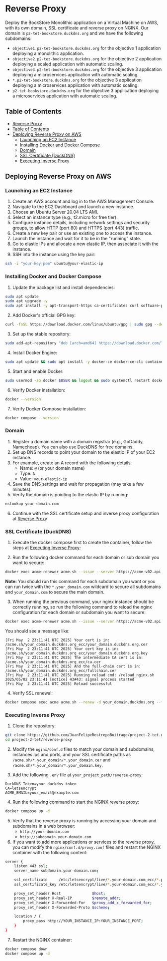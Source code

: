 # Reverse Proxy

Deploy the BookStore Monolithic application on a Virtual Machine on AWS, with its own domain, SSL certificate and reverse proxy on NGINX. Our domain is `p2-tet-bookstore.duckdns.org` and we have the following subdomains:
- `objective1.p2-tet-bookstore.duckdns.org` for the objective 1 application deploying a monolithic application.
- `objective2.p2-tet-bookstore.duckdns.org` for the objective 2 application deploying a scaled application with automatic scaling.
- `objective3.p2-tet-bookstore.duckdns.org` for the objective 3 application deploying a microservices application with automatic scaling.
- `*.p2-tet-bookstore.duckdns.org` for the objective 3 application deploying a microservices application with automatic scaling.
- `p2-tet-bookstore.duckdns.org` for the objective 3 application deploying a microservices application with automatic scaling.

## Table of Contents
- [Reverse Proxy](#reverse-proxy)
- [Table of Contents](#table-of-contents)
- [Deploying Reverse Proxy on AWS](#deploying-reverse-proxy-on-aws)
  - [Launching an EC2 Instance](#launching-an-ec2-instance)
  - [Installing Docker and Docker Compose](#installing-docker-and-docker-compose)
  - [Domain](#domain)
  - [SSL Certificate (DuckDNS)](#ssl-certificate-duckdns)
  - [Executing Inverse Proxy](#executing-inverse-proxy)


## Deploying Reverse Proxy on AWS

### Launching an EC2 Instance

1. Create an AWS account and log in to the AWS Management Console.
2. Navigate to the EC2 Dashboard and launch a new instance.
3. Choose an Ubuntu Server 20.04 LTS AMI.
4. Select an instance type (e.g., t2.micro for free tier).
5. Configure instance details, including network settings and security groups, to allow HTTP (port 80) and HTTPS (port 443) traffic.
6. Create a new key pair or use an existing one to access the instance.
7. Launch the instance and wait for it to be in the "running" state.
8. Go to elastic IPs and allocate a new elastic IP, then associate it with the instance.
9. SSH into the instance using the key pair:
```bash
ssh -i "your-key.pem" ubuntu@your-elastic-ip
```
### Installing Docker and Docker Compose

1. Update the package list and install dependencies:
```bash
sudo apt update
sudo apt upgrade -y
sudo apt install -y apt-transport-https ca-certificates curl software-properties-common
```

2. Add Docker's official GPG key:
```bash
curl -fsSL https://download.docker.com/linux/ubuntu/gpg | sudo gpg --dearmor -o /etc/apt/trusted.gpg.d/docker-archive-keyring.gpg
```
3. Set up the stable repository:
```bash
sudo add-apt-repository "deb [arch=amd64] https://download.docker.com/linux/ubuntu $(lsb_release -cs) stable"
```

4. Install Docker Engine:
```bash
sudo apt update && sudo apt install -y docker-ce docker-ce-cli containerd.io
```
5. Start and enable Docker:
```bash
sudo usermod -aG docker $USER && logout && sudo systemctl restart docker
```
6. Verify Docker installation:
```bash
docker --version
```
7. Verify Docker Compose installation:
```bash
docker compose --version
```

### Domain
1. Register a domain name with a domain registrar (e.g., GoDaddy, Namecheap). You can also use DuckDNS for free domains.
2. Set up DNS records to point your domain to the elastic IP of your EC2 instance.
3. For example, create an A record with the following details:
   - Name: `@` (or your domain name)
   - Type: `A`
   - Value: `your-elastic-ip`
4. Save the DNS settings and wait for propagation (may take a few minutes).
5. Verify the domain is pointing to the elastic IP by running:
```bash
nslookup your-domain.com
```
6. Continue with the SSL certificate setup and inverse proxy configuration at [Reverse Proxy](../reverse-proxy/README.md)

### SSL Certificate (DuckDNS)
1. Execute the docker compose first to create the container, follow the steps at [Executing Inverse Proxy](#executing-inverse-proxy):

2. Run the following docker command for each domain or sub domain you want to secure:
```bash
docker exec acme-renewer acme.sh --issue --server https://acme-v02.api.letsencrypt.org/directory --dns dns_duckdns -d your_domain.duckdns.org --home /acme.sh --reloadcmd "/reload_nginx.sh"
```

**Note:** You should run this command for each subdomain you want or you can run twice with the `*.your_domain.com` wildcard to secure all subdomains and `your_domain.com` to secure the main domain.

3. When running the previous command, your nginx instance should be correctly running, so run the following command to reload the nginx configuration for each domain or subdomain you want to secure:
```bash
docker exec acme-renewer acme.sh --issue --server https://acme-v02.api.letsencrypt.org/directory --dns dns_duckdns -d your_domain.duckdns.org --home /acme.sh --reloadcmd "/reload_nginx.sh" --force
```
You should see a message like:
```
[Fri May  2 23:11:41 UTC 2025] Your cert is in: /acme.sh/your_domain.duckdns.org_ecc/your_domain.duckdns.org.cer
[Fri May  2 23:11:41 UTC 2025] Your cert key is in: /acme.sh/your_domain.duckdns.org_ecc/your_domain.duckdns.org.key
[Fri May  2 23:11:41 UTC 2025] The intermediate CA cert is in: /acme.sh/your_domain.duckdns.org_ecc/ca.cer
[Fri May  2 23:11:41 UTC 2025] And the full-chain cert is in: /acme.sh/your_domain.duckdns.org_ecc/fullchain.cer
[Fri May  2 23:11:41 UTC 2025] Running reload cmd: /reload_nginx.sh
2025/05/02 23:11:41 [notice] 43#43: signal process started
[Fri May  2 23:11:41 UTC 2025] Reload successful
```

4. Verify SSL renewal:
```bash
docker compose exec acme acme.sh --renew -d your_domain.duckdns.org --force
```

### Executing Inverse Proxy

1. Clone the repository:
```bash
git clone https://github.com/JuanFelipeRestrepoBuitrago/project-2-tet.git
cd project-2-tet/reverse-proxy
```
2. Modify the `nginx/conf.d` files to match your domain and subdomains, instances ips and ports, and your SSL certificate paths as `/acme.sh/*.your_domain/*.your_domain.cer` and `/acme.sh/*.your_domain/*.your_domain.key`.

3. Add the following `.env` file at `your_project_path/reverse-proxy`:
```env
DuckDNS_Token=your_duckdns_token
CA=letsencrypt
ACME_EMAIL=your_email@example.com
```

4. Run the following command to start the NGINX reverse proxy:
```bash
docker compose up -d
```
5. Verify that the reverse proxy is running by accessing your domain and subdomains in a web browser:
   - `http://your-domain.com`
   - `http://subdomain.your-domain.com`
6. If you want to add more applications or services to the reverse proxy, you can modify the `nginx/conf.d/proxy.conf` files and restart the NGINX container with the following content:
```bash
server {
    listen 443 ssl;
    server_name subdomain.your-domain.com;

    ssl_certificate     /etc/letsencrypt/live/*.your-domain.com_ecc/*.p2-your-domain.com.cer;
    ssl_certificate_key /etc/letsencrypt/live/*.your-domain.com_ecc/*.your-domain.com.key;

    proxy_set_header Host              $host;
    proxy_set_header X-Real-IP         $remote_addr;
    proxy_set_header X-Forwarded-For   $proxy_add_x_forwarded_for;
    proxy_set_header X-Forwarded-Proto $scheme;

    location / {
        proxy_pass http://YOUR_INSTANCE_IP:YOUR_INSTANCE_PORT;
    }
}
```
7. Restart the NGINX container:
```bash
docker compose down
docker compose up -d
```